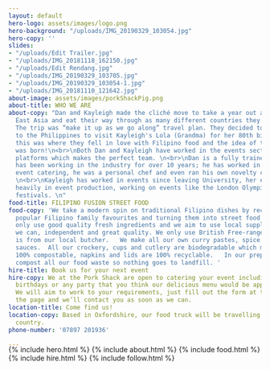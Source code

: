 ```yaml
---
layout: default
hero-logo: assets/images/logo.png
hero-background: "/uploads/IMG_20190329_103054.jpg"
hero-copy: ''
slides:
- "/uploads/Edit Trailer.jpg"
- "/uploads/IMG_20181118_162150.jpg"
- "/uploads/Edit Rendang.jpg"
- "/uploads/IMG_20190329_103705.jpg"
- "/uploads/IMG_20190329_103054-1.jpg"
- "/uploads/IMG_20181110_121642.jpg"
about-image: assets/images/porkShackPig.png
about-title: WHO WE ARE
about-copy: "Dan and Kayleigh made the cliché move to take a year out and travel South
  East Asia and eat their way through as many different countries they could afford.
  The trip was “make it up as we go along” travel plan. They decided to take a detour
  to the Philippines to visit Kayleigh's Lola (Grandma) for her 80th birthday party,
  this was where they fell in love with Filipino food and the idea of the Pork Shack
  was born!\n<br>\nBoth Dan and Kayleigh have worked in the events sector but on different
  platforms which makes the perfect team. \n<br>\nDan is a fully trained chef and
  has been working in the industry for over 10 years; he has worked in restaurants,
  event catering, he was a personal chef and even ran his own novelty cake business.
  \n<br>\nKayleigh has worked in events since leaving University, her experience relies
  heavily in event production, working on events like the London Olympics and music
  festivals. \n"
food-title: FILIPINO FUSION STREET FOOD
food-copy: 'We take a modern spin on traditional Filipino dishes by reconstructing
  popular Filipino family favourites and turning them into street food feasts.  We
  only use good quality fresh ingredients and we aim to use local suppliers where
  we can, independent and great quality. We only use British Free-range pork, which
  is from our local butcher.   We make all our own curry pastes, spice blends and
  sauces.  All our crockery, cups and cutlery are biodegradable which means they are
  100% compostable, napkins and lids are 100% recyclable.   In our prep kitchen we
  compost all our food waste so nothing goes to landfill. '
hire-title: Book us for your next event
hire-copy: We at the Pork Shack are open to catering your event including weddings,
  birthdays or any party that you think our delicious menu would be appropriate for.
  We will aim to work to your requirements, just fill out the form at the bottom of
  the page and we’ll contact you as soon as we can.
location-title: Come find us!
location-copy: Based in Oxfordshire, our food truck will be travelling around the
  country.
phone-number: '07897 201936'

---
```

<div style="margin-top:-20px;"></div>
   <!-- Hero Copy-->
{% include hero.html %}
<!-- About Us-->
{% include about.html %}
<!-- Food Section -->
{% include food.html %}
<!-- Hire Section -->
{% include hire.html %}
<!-- Instagram Section -->
{% include follow.html %}